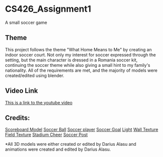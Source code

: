 # CS426_Assignment1
A small soccer game

## Theme
This project follows the theme "What Home Means to Me" by creating an indoor soccer court. Not only my interest for soccer expressed through the setting, but the main character is dressed in a Romania soccer kit, continuing the soccer theme while also giving a small hint to my family's nationality. All of the requirements are met, and the majority of models were created/edited using blender.

## Video Link
[This is a link to the youtube video](https://youtu.be/zDvQv8C56Ss)

## Credits:
[Scoreboard Model](https://sketchfab.com/3d-models/low-poly-scoreboard-8101bb9f568e4bf2802b51e9749de21e)
[Soccer Ball](https://assetstore.unity.com/packages/3d/low-polygon-soccer-ball-84382)
[Soccer player](https://clara.io/view/59a3fbf4-286a-492a-a341-ca6edccd0e7c)
[Soccer Goal](https://www.cgtrader.com/free-3d-models/sports/game/free-soccer-pitch)
[Light](https://www.turbosquid.com/3d-models/free-lamp-lights-3d-model/532163)
[Wall Texture](https://www.texturex.com/brick-textures/painted-brick-texture-wall-white-grey-gym-stock-photo/)
[Field Texture](https://en.wikipedia.org/wiki/File:FutsalPitchsvg.svg)
[Stadium Cheer](https://www.youtube.com/watch?v=KdQVRD0RBEo)
[Soccer Post](https://www.pond5.com/sound-effects/item/6207672-soccer-goal-post-hit-01)

*All 3D models were either created or edited by Darius Alasu and animations were created and edited by Darius Alasu.
